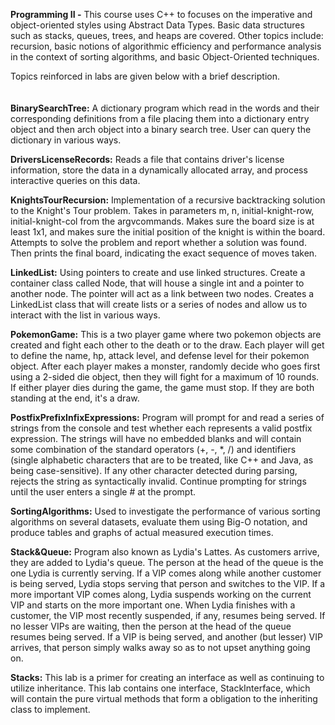 **Programming II -** This course uses C++ to focuses on the imperative and object-oriented styles using Abstract Data Types. Basic data structures such as stacks, queues, trees, and heaps are covered. Other topics include: recursion, basic notions of algorithmic efficiency and performance analysis in the context of sorting algorithms, and basic Object-Oriented techniques.

Topics reinforced in labs are given below with a brief description. 
<br /> 
<br /> 
<br /> 
**BinarySearchTree:** A dictionary program which read in the words and their corresponding definitions from a file placing them into a dictionary entry object and then arch object into a binary search tree. User can query the dictionary in various ways.

**DriversLicenseRecords:**  Reads a file that contains driver's license information, store the data
in a dynamically allocated array, and process interactive queries on this data.

**KnightsTourRecursion:** Implementation of a recursive backtracking solution to the Knight's Tour problem. Takes in parameters m, n, initial-knight-row, initial-knight-col from the argvcommands. Makes sure the board size is at least 1x1, and makes sure the initial position of the knight is within the board. Attempts to solve the problem and report whether a solution was found. Then prints the final board, indicating the exact sequence of moves taken.

**LinkedList:** Using pointers to create and use linked structures. Create a container class called Node, that will house a single int and a pointer to another node. The pointer will act as a link between two nodes. Creates a LinkedList class that will create lists or a series of nodes and allow us to interact with the list in various ways.

**PokemonGame:** This is a two player game where two pokemon objects are created and fight each other to the death or to the draw. Each player will get to define the name, hp, attack level, and defense level for their pokemon object. After each player makes a monster, randomly decide who goes first using a 2-sided die object, then they will fight for a maximum of 10 rounds. If either player dies during the game, the game must stop. If they are both standing at the end, it's a draw.

**PostfixPrefixInfixExpressions:** Program will prompt for and read a series of strings from the console and test whether each represents a valid postfix expression. The strings will have no embedded blanks and will contain some combination of the standard operators (+, -, *, /) and identifiers (single alphabetic characters that are to be treated, like C++ and Java, as being case-sensitive). If any other character detected during parsing, rejects the string as syntactically invalid. Continue prompting for strings until the user enters a single # at the prompt.

**SortingAlgorithms:** Used to investigate the performance of various sorting algorithms on several datasets, evaluate them using Big-O notation, and produce tables and graphs of actual measured execution times.

**Stack&Queue:** Program also known as Lydia's Lattes. As customers arrive, they are added to Lydia's queue. The person at the head of the queue is the one Lydia is currently serving. If a VIP comes along while another customer is being served, Lydia stops serving that person and switches to the VIP. If a more important VIP comes along, Lydia suspends working on the current VIP and starts on the more important one. When Lydia finishes with a customer, the VIP most recently suspended, if any, resumes being served. If no lesser VIPs are waiting, then the person at the head of the queue resumes being served. If a VIP is being served, and another (but lesser) VIP arrives, that person simply walks away so as to not upset anything going on.

**Stacks:** This lab is a primer for creating an interface as well as continuing to utilize inheritance. This lab contains one interface, StackInterface, which will contain the pure virtual methods that form a obligation to the inheriting class to implement.
